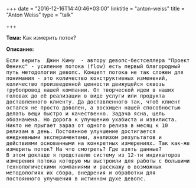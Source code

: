 +++
date = "2016-12-16T14:40:46+03:00"
linktitle = "anton-weiss"
title = "Anton Weiss"
type = "talk"

+++

<div class="span-15  ">
  <div class="span-15  last ">
  
  
  <p><strong>Тема:</strong>
Как измерить поток? 
</p>

<p><strong>Описание:</strong></p>

<p><pre style='white-space: pre-wrap;       /* Since CSS 2.1 */
    white-space: -moz-pre-wrap;  /* Mozilla, since 1999 */
    white-space: -pre-wrap;      /* Opera 4-6 */
    white-space: -o-pre-wrap;    /* Opera 7 */
    word-wrap: break-word;     '>
Если верить  Джин Киму  - автору девопс-бестселлера "Проект Феникс" - усиление потока (flow) есть первый благородный путь методологии девопс. Концепт потока не так сложен для понимания - это количество конструктивных изменений, количество произведенной ценности движущейся сквозь трубопровод нашей компании. От творческой идеи в наших головах до её реализации в виде услуги или продукта доставленного клиенту. Да доставленного так, чтоб клиент остался не просто доволен, а восхищен нашей способностью делать вещи быстро и качественно. Задача ясна, цель обозначена. Но дорога к улучшению ухабиста и извилиста. Никто не прыгает зараз от одного релиза в месяц к 10 релизам в день. Постоянное улучшение достигается ежедневными экспериментами, анализом результатов и действиями основанными на конкретных измерениях. Так как-же измерить поток? На что смотреть? Где взять данные?
В этом докладе я представлю систему из 12-ти индикаторов измерения потока которую мы выстроили для работы с большими технологическими компаниями и расскажу о возможных методологиях их сбора, внедрения и обработки для постоянного улучшения в истинном духе девопс.

</pre>
</p>


  </div>
</div>

